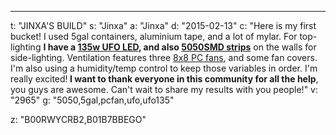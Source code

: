 ---
t: "JINXA'S BUILD"
s: "Jinxa"
a: "Jinxa"
d: "2015-02-13"
c: "Here is my first bucket! I used 5gal containers, aluminium tape, and a lot of mylar. For top-lighting <strong>I have a <a href='http://www.amazon.com/s/?_encoding=UTF8&camp=1789&creative=390957&field-keywords=135w%20ufo&linkCode=ur2&sprefix=135w%20ufo%2Caps&tag=spacbuck-20&url=search-alias%3Daps&linkId=VHCZCKQOE4OXX3C5'>135w UFO LED</a>, and also <a href='http://www.amazon.com/gp/product/B00BPIWY28/ref=as_li_ss_tl?ie=UTF8&camp=1789&creative=390957&creativeASIN=B00BPIWY28&linkCode=as2&tag=spacbuck-20'>5050SMD strips</a></strong> on the walls for side-lighting. Ventilation features three <a href='http://www.amazon.com/gp/product/B002R9RBO0/ref=as_li_tl?ie=UTF8&camp=1789&creative=390957&creativeASIN=B002R9RBO0&linkCode=as2&tag=spacbuck-20&linkId=7A2LO6CV2AZYV5CP'>8x8 PC fans</a>, and some fan covers. I'm also using a humidity/temp control to keep those variables in order. I'm really excited!<strong> I want to thank everyone in this community for all the help</strong>, you guys are awesome. Can't wait to share my results with you people!"
v: "2965"
g: "5050,5gal,pcfan,ufo,ufo135"

z: "B00RWYCRB2,B01B7BBEGO"

